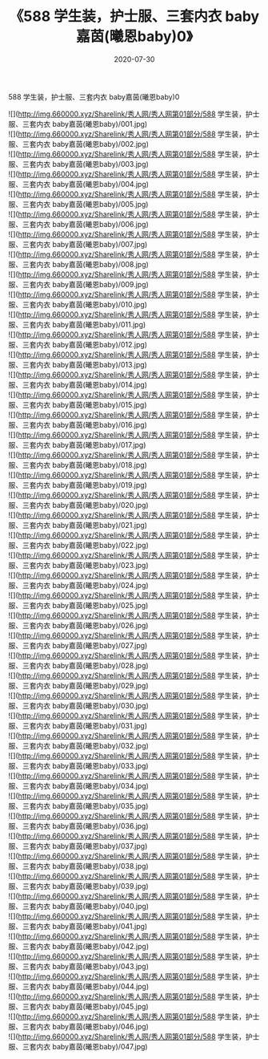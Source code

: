 ﻿---
layout: post
title:  《588 学生装，护士服、三套内衣 baby嘉茵(曦恩baby)0》
date:   2020-07-30
img: http://img.660000.xyz/Sharelink/秀人网/秀人网第01部分/588 学生装，护士服、三套内衣 baby嘉茵(曦恩baby)0/000.jpg
categories: [美女, 清纯, 唯美]
---

588 学生装，护士服、三套内衣 baby嘉茵(曦恩baby)0

  ![](http://img.660000.xyz/Sharelink/秀人网/秀人网第01部分/588 学生装，护士服、三套内衣 baby嘉茵(曦恩baby)/001.jpg) <br> ![](http://img.660000.xyz/Sharelink/秀人网/秀人网第01部分/588 学生装，护士服、三套内衣 baby嘉茵(曦恩baby)/002.jpg) <br> ![](http://img.660000.xyz/Sharelink/秀人网/秀人网第01部分/588 学生装，护士服、三套内衣 baby嘉茵(曦恩baby)/003.jpg) <br> ![](http://img.660000.xyz/Sharelink/秀人网/秀人网第01部分/588 学生装，护士服、三套内衣 baby嘉茵(曦恩baby)/004.jpg) <br> ![](http://img.660000.xyz/Sharelink/秀人网/秀人网第01部分/588 学生装，护士服、三套内衣 baby嘉茵(曦恩baby)/005.jpg) <br> ![](http://img.660000.xyz/Sharelink/秀人网/秀人网第01部分/588 学生装，护士服、三套内衣 baby嘉茵(曦恩baby)/006.jpg) <br> ![](http://img.660000.xyz/Sharelink/秀人网/秀人网第01部分/588 学生装，护士服、三套内衣 baby嘉茵(曦恩baby)/007.jpg) <br> ![](http://img.660000.xyz/Sharelink/秀人网/秀人网第01部分/588 学生装，护士服、三套内衣 baby嘉茵(曦恩baby)/008.jpg) <br> ![](http://img.660000.xyz/Sharelink/秀人网/秀人网第01部分/588 学生装，护士服、三套内衣 baby嘉茵(曦恩baby)/009.jpg) <br> ![](http://img.660000.xyz/Sharelink/秀人网/秀人网第01部分/588 学生装，护士服、三套内衣 baby嘉茵(曦恩baby)/010.jpg) <br> ![](http://img.660000.xyz/Sharelink/秀人网/秀人网第01部分/588 学生装，护士服、三套内衣 baby嘉茵(曦恩baby)/011.jpg) <br> ![](http://img.660000.xyz/Sharelink/秀人网/秀人网第01部分/588 学生装，护士服、三套内衣 baby嘉茵(曦恩baby)/012.jpg) <br> ![](http://img.660000.xyz/Sharelink/秀人网/秀人网第01部分/588 学生装，护士服、三套内衣 baby嘉茵(曦恩baby)/013.jpg) <br> ![](http://img.660000.xyz/Sharelink/秀人网/秀人网第01部分/588 学生装，护士服、三套内衣 baby嘉茵(曦恩baby)/014.jpg) <br> ![](http://img.660000.xyz/Sharelink/秀人网/秀人网第01部分/588 学生装，护士服、三套内衣 baby嘉茵(曦恩baby)/015.jpg) <br> ![](http://img.660000.xyz/Sharelink/秀人网/秀人网第01部分/588 学生装，护士服、三套内衣 baby嘉茵(曦恩baby)/016.jpg) <br> ![](http://img.660000.xyz/Sharelink/秀人网/秀人网第01部分/588 学生装，护士服、三套内衣 baby嘉茵(曦恩baby)/017.jpg) <br> ![](http://img.660000.xyz/Sharelink/秀人网/秀人网第01部分/588 学生装，护士服、三套内衣 baby嘉茵(曦恩baby)/018.jpg) <br> ![](http://img.660000.xyz/Sharelink/秀人网/秀人网第01部分/588 学生装，护士服、三套内衣 baby嘉茵(曦恩baby)/019.jpg) <br> ![](http://img.660000.xyz/Sharelink/秀人网/秀人网第01部分/588 学生装，护士服、三套内衣 baby嘉茵(曦恩baby)/020.jpg) <br> ![](http://img.660000.xyz/Sharelink/秀人网/秀人网第01部分/588 学生装，护士服、三套内衣 baby嘉茵(曦恩baby)/021.jpg) <br> ![](http://img.660000.xyz/Sharelink/秀人网/秀人网第01部分/588 学生装，护士服、三套内衣 baby嘉茵(曦恩baby)/022.jpg) <br> ![](http://img.660000.xyz/Sharelink/秀人网/秀人网第01部分/588 学生装，护士服、三套内衣 baby嘉茵(曦恩baby)/023.jpg) <br> ![](http://img.660000.xyz/Sharelink/秀人网/秀人网第01部分/588 学生装，护士服、三套内衣 baby嘉茵(曦恩baby)/024.jpg) <br> ![](http://img.660000.xyz/Sharelink/秀人网/秀人网第01部分/588 学生装，护士服、三套内衣 baby嘉茵(曦恩baby)/025.jpg) <br> ![](http://img.660000.xyz/Sharelink/秀人网/秀人网第01部分/588 学生装，护士服、三套内衣 baby嘉茵(曦恩baby)/026.jpg) <br> ![](http://img.660000.xyz/Sharelink/秀人网/秀人网第01部分/588 学生装，护士服、三套内衣 baby嘉茵(曦恩baby)/027.jpg) <br> ![](http://img.660000.xyz/Sharelink/秀人网/秀人网第01部分/588 学生装，护士服、三套内衣 baby嘉茵(曦恩baby)/028.jpg) <br> ![](http://img.660000.xyz/Sharelink/秀人网/秀人网第01部分/588 学生装，护士服、三套内衣 baby嘉茵(曦恩baby)/029.jpg) <br> ![](http://img.660000.xyz/Sharelink/秀人网/秀人网第01部分/588 学生装，护士服、三套内衣 baby嘉茵(曦恩baby)/030.jpg) <br> ![](http://img.660000.xyz/Sharelink/秀人网/秀人网第01部分/588 学生装，护士服、三套内衣 baby嘉茵(曦恩baby)/031.jpg) <br> ![](http://img.660000.xyz/Sharelink/秀人网/秀人网第01部分/588 学生装，护士服、三套内衣 baby嘉茵(曦恩baby)/032.jpg) <br> ![](http://img.660000.xyz/Sharelink/秀人网/秀人网第01部分/588 学生装，护士服、三套内衣 baby嘉茵(曦恩baby)/033.jpg) <br> ![](http://img.660000.xyz/Sharelink/秀人网/秀人网第01部分/588 学生装，护士服、三套内衣 baby嘉茵(曦恩baby)/034.jpg) <br> ![](http://img.660000.xyz/Sharelink/秀人网/秀人网第01部分/588 学生装，护士服、三套内衣 baby嘉茵(曦恩baby)/035.jpg) <br> ![](http://img.660000.xyz/Sharelink/秀人网/秀人网第01部分/588 学生装，护士服、三套内衣 baby嘉茵(曦恩baby)/036.jpg) <br> ![](http://img.660000.xyz/Sharelink/秀人网/秀人网第01部分/588 学生装，护士服、三套内衣 baby嘉茵(曦恩baby)/037.jpg) <br> ![](http://img.660000.xyz/Sharelink/秀人网/秀人网第01部分/588 学生装，护士服、三套内衣 baby嘉茵(曦恩baby)/038.jpg) <br> ![](http://img.660000.xyz/Sharelink/秀人网/秀人网第01部分/588 学生装，护士服、三套内衣 baby嘉茵(曦恩baby)/039.jpg) <br> ![](http://img.660000.xyz/Sharelink/秀人网/秀人网第01部分/588 学生装，护士服、三套内衣 baby嘉茵(曦恩baby)/040.jpg) <br> ![](http://img.660000.xyz/Sharelink/秀人网/秀人网第01部分/588 学生装，护士服、三套内衣 baby嘉茵(曦恩baby)/041.jpg) <br> ![](http://img.660000.xyz/Sharelink/秀人网/秀人网第01部分/588 学生装，护士服、三套内衣 baby嘉茵(曦恩baby)/042.jpg) <br> ![](http://img.660000.xyz/Sharelink/秀人网/秀人网第01部分/588 学生装，护士服、三套内衣 baby嘉茵(曦恩baby)/043.jpg) <br> ![](http://img.660000.xyz/Sharelink/秀人网/秀人网第01部分/588 学生装，护士服、三套内衣 baby嘉茵(曦恩baby)/044.jpg) <br> ![](http://img.660000.xyz/Sharelink/秀人网/秀人网第01部分/588 学生装，护士服、三套内衣 baby嘉茵(曦恩baby)/045.jpg) <br> ![](http://img.660000.xyz/Sharelink/秀人网/秀人网第01部分/588 学生装，护士服、三套内衣 baby嘉茵(曦恩baby)/046.jpg) <br> ![](http://img.660000.xyz/Sharelink/秀人网/秀人网第01部分/588 学生装，护士服、三套内衣 baby嘉茵(曦恩baby)/047.jpg) <br>